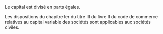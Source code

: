   
Le capital est divisé en parts égales.   

  
Les dispositions du chapitre Ier du titre III du livre II du code de commerce relatives au capital variable des sociétés sont applicables aux sociétés civiles.  
